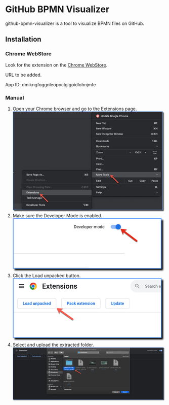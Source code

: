 # GitHub BPMN Visualizer

github-bpmn-visualizer is a tool to visualize BPMN files on GitHub.

## Installation

### Chrome WebStore
Look for the extension on the [Chrome WebStore](https://chrome.google.com/webstore/).

URL to be added.

App ID: dmikngfoggnleopoclglgoidlohnjmfe

### Manual
1. Open your Chrome browser and go to the Extensions page.
![extension_menu.png](extension_menu.png)
2. Make sure the Developer Mode is enabled.
![developer_mode.png](developer_mode.png)
3. Click the Load unpacked button.
![load_unpacked.png](load_unpacked.png)
4. Select and upload the extracted folder.
![select_folder.png](select_folder.png)